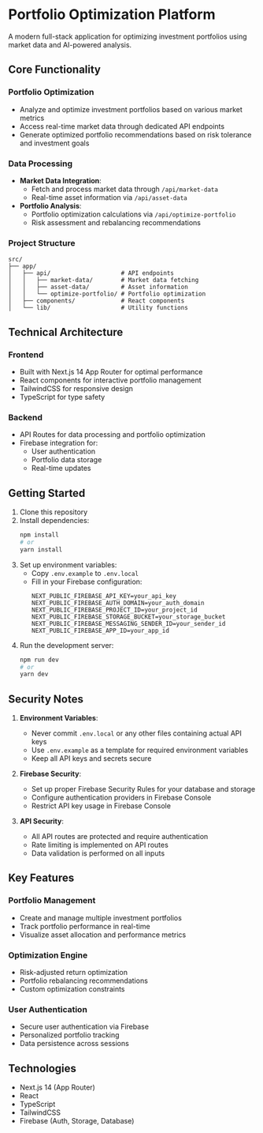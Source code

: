 # Portfolio Optimization Platform

A modern full-stack application for optimizing investment portfolios using market data and AI-powered analysis.

## Core Functionality

### Portfolio Optimization
- Analyze and optimize investment portfolios based on various market metrics
- Access real-time market data through dedicated API endpoints
- Generate optimized portfolio recommendations based on risk tolerance and investment goals

### Data Processing
- **Market Data Integration**: 
  - Fetch and process market data through `/api/market-data`
  - Real-time asset information via `/api/asset-data`
- **Portfolio Analysis**:
  - Portfolio optimization calculations via `/api/optimize-portfolio`
  - Risk assessment and rebalancing recommendations

### Project Structure
```
src/
├── app/
│   ├── api/                    # API endpoints
│   │   ├── market-data/        # Market data fetching
│   │   ├── asset-data/         # Asset information
│   │   └── optimize-portfolio/ # Portfolio optimization
│   ├── components/             # React components
│   └── lib/                    # Utility functions
```

## Technical Architecture

### Frontend
- Built with Next.js 14 App Router for optimal performance
- React components for interactive portfolio management
- TailwindCSS for responsive design
- TypeScript for type safety

### Backend
- API Routes for data processing and portfolio optimization
- Firebase integration for:
  - User authentication
  - Portfolio data storage
  - Real-time updates

## Getting Started

1. Clone this repository
2. Install dependencies:
   ```bash
   npm install
   # or
   yarn install
   ```
3. Set up environment variables:
   - Copy `.env.example` to `.env.local`
   - Fill in your Firebase configuration:
     ```env
     NEXT_PUBLIC_FIREBASE_API_KEY=your_api_key
     NEXT_PUBLIC_FIREBASE_AUTH_DOMAIN=your_auth_domain
     NEXT_PUBLIC_FIREBASE_PROJECT_ID=your_project_id
     NEXT_PUBLIC_FIREBASE_STORAGE_BUCKET=your_storage_bucket
     NEXT_PUBLIC_FIREBASE_MESSAGING_SENDER_ID=your_sender_id
     NEXT_PUBLIC_FIREBASE_APP_ID=your_app_id
     ```
4. Run the development server:
   ```bash
   npm run dev
   # or
   yarn dev
   ```

## Security Notes

1. **Environment Variables**: 
   - Never commit `.env.local` or any other files containing actual API keys
   - Use `.env.example` as a template for required environment variables
   - Keep all API keys and secrets secure

2. **Firebase Security**:
   - Set up proper Firebase Security Rules for your database and storage
   - Configure authentication providers in Firebase Console
   - Restrict API key usage in Firebase Console

3. **API Security**:
   - All API routes are protected and require authentication
   - Rate limiting is implemented on API routes
   - Data validation is performed on all inputs

## Key Features

### Portfolio Management
- Create and manage multiple investment portfolios
- Track portfolio performance in real-time
- Visualize asset allocation and performance metrics

### Optimization Engine
- Risk-adjusted return optimization
- Portfolio rebalancing recommendations
- Custom optimization constraints

### User Authentication
- Secure user authentication via Firebase
- Personalized portfolio tracking
- Data persistence across sessions

## Technologies

- Next.js 14 (App Router)
- React
- TypeScript
- TailwindCSS
- Firebase (Auth, Storage, Database)